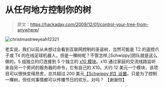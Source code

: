 # 从任何地方控制你的树

> 原文：<https://hackaday.com/2009/12/01/control-your-tree-from-anywhere/>

![](img/76a976c2a58def03487281dd1a92f08f.png "christmastreeyeah12321")

老实说，我们以前从未想过会看到互联网控制的圣诞树，当然可能是 T2 的遥控爪子或 T4 的在线足球机器人，但是一棵树呢？不管怎样,[Schwippy]团队就是这么做的。5 组独立的灯连接到 5 个独立的 [x10 模块](http://en.wikipedia.org/wiki/X10_%28industry_standard%29)。x10 通过家庭的交流线路监听来自另一个房间的服务器的命令，它有自己的 X10。大约 12 美元一个模块，该项目可以很快变得昂贵，总共超过 200 美元[【Schwippy 的】设置](http://plasma2002.com/tree/)。只是为了控制一棵树，但任何事情都可以传播节日的欢乐，对吗？
【谢谢你】
